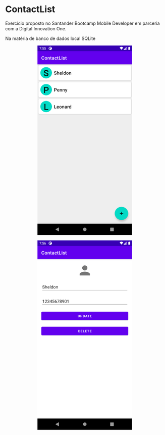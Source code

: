 # ContactList
Exercício proposto no Santander Bootcamp Mobile Developer em parceria com a Digital Innovation One.

Na matéria de banco de dados local SQLite

<p align="center">
<img src="https://github.com/joaomouratocn/ContactList/blob/main/Screenshot_20210811_195558.png" width="300" height="600" />
</p>

<p align="center">
<img src="https://github.com/joaomouratocn/ContactList/blob/main/Screenshot_20210811_195642.png" width="300" height="600" />
</p>
